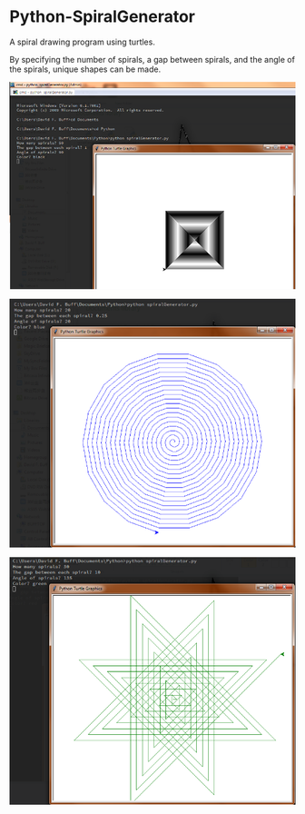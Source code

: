 # Python-SpiralGenerator
A spiral drawing program using turtles.

By specifying the number of spirals, a gap between spirals, and the angle of the spirals, unique shapes can be made.

![alt Tight square spiral](/spiral1.png "Tight square spiral")

![alt Round spiral](/spiral2.png "Round spiral")

![alt Triangle spiral](/spiral4.png "Triangle spiral")
